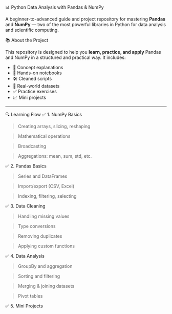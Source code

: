  📊 Python Data Analysis with Pandas & NumPy

A beginner-to-advanced guide and project repository for mastering **Pandas** and **NumPy** — two of the most powerful libraries in Python for data analysis and scientific computing.


 📚 About the Project

This repository is designed to help you **learn, practice, and apply** Pandas and NumPy in a structured and practical way. It includes:

- 📘 Concept explanations
- 🧪 Hands-on notebooks
- 🛠️ Cleaned scripts
- 📂 Real-world datasets
- ✅ Practice exercises
- 📈 Mini projects

---

🔍 Learning Flow
✅ 1. NumPy Basics
>Creating arrays, slicing, reshaping

>Mathematical operations

>Broadcasting

>Aggregations: mean, sum, std, etc.



✅ 2. Pandas Basics
>Series and DataFrames

>Import/export (CSV, Excel)

>Indexing, filtering, selecting



✅ 3. Data Cleaning
>Handling missing values

>Type conversions

>Removing duplicates

>Applying custom functions



✅ 4. Data Analysis
>GroupBy and aggregation

>Sorting and filtering

>Merging & joining datasets

>Pivot tables



✅ 5. Mini Projects
